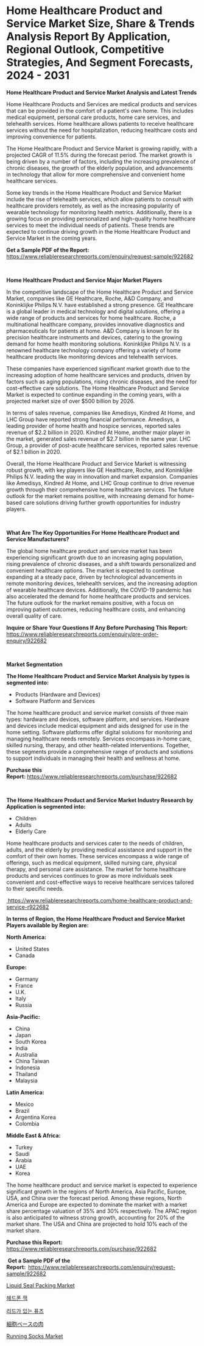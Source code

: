 <p><h1>Home Healthcare Product and Service Market Size, Share & Trends Analysis Report By Application, Regional Outlook, Competitive Strategies, And Segment Forecasts, 2024 - 2031</h1></p><p><strong>Home Healthcare Product and Service Market Analysis and Latest Trends</strong></p>
<p><p>Home Healthcare Products and Services are medical products and services that can be provided in the comfort of a patient's own home. This includes medical equipment, personal care products, home care services, and telehealth services. Home healthcare allows patients to receive healthcare services without the need for hospitalization, reducing healthcare costs and improving convenience for patients.</p><p>The Home Healthcare Product and Service Market is growing rapidly, with a projected CAGR of 11.5% during the forecast period. The market growth is being driven by a number of factors, including the increasing prevalence of chronic diseases, the growth of the elderly population, and advancements in technology that allow for more comprehensive and convenient home healthcare services. </p><p>Some key trends in the Home Healthcare Product and Service Market include the rise of telehealth services, which allow patients to consult with healthcare providers remotely, as well as the increasing popularity of wearable technology for monitoring health metrics. Additionally, there is a growing focus on providing personalized and high-quality home healthcare services to meet the individual needs of patients. These trends are expected to continue driving growth in the Home Healthcare Product and Service Market in the coming years.</p></p>
<p><strong>Get a Sample PDF of the Report:&nbsp;</strong> <a href="https://www.reliableresearchreports.com/enquiry/request-sample/922682">https://www.reliableresearchreports.com/enquiry/request-sample/922682</a></p>
<p>&nbsp;</p>
<p><strong>Home Healthcare Product and Service Major Market Players</strong></p>
<p><p>In the competitive landscape of the Home Healthcare Product and Service Market, companies like GE Healthcare, Roche, A&D Company, and Koninklijke Philips N.V. have established a strong presence. GE Healthcare is a global leader in medical technology and digital solutions, offering a wide range of products and services for home healthcare. Roche, a multinational healthcare company, provides innovative diagnostics and pharmaceuticals for patients at home. A&D Company is known for its precision healthcare instruments and devices, catering to the growing demand for home health monitoring solutions. Koninklijke Philips N.V. is a renowned healthcare technology company offering a variety of home healthcare products like monitoring devices and telehealth services.</p><p>These companies have experienced significant market growth due to the increasing adoption of home healthcare services and products, driven by factors such as aging populations, rising chronic diseases, and the need for cost-effective care solutions. The Home Healthcare Product and Service Market is expected to continue expanding in the coming years, with a projected market size of over $500 billion by 2026.</p><p>In terms of sales revenue, companies like Amedisys, Kindred At Home, and LHC Group have reported strong financial performance. Amedisys, a leading provider of home health and hospice services, reported sales revenue of $2.2 billion in 2020. Kindred At Home, another major player in the market, generated sales revenue of $2.7 billion in the same year. LHC Group, a provider of post-acute healthcare services, reported sales revenue of $2.1 billion in 2020.</p><p>Overall, the Home Healthcare Product and Service Market is witnessing robust growth, with key players like GE Healthcare, Roche, and Koninklijke Philips N.V. leading the way in innovation and market expansion. Companies like Amedisys, Kindred At Home, and LHC Group continue to drive revenue growth through their comprehensive home healthcare services. The future outlook for the market remains positive, with increasing demand for home-based care solutions driving further growth opportunities for industry players.</p></p>
<p>&nbsp;</p>
<p><strong>What Are The Key Opportunities For Home Healthcare Product and Service Manufacturers?</strong></p>
<p><p>The global home healthcare product and service market has been experiencing significant growth due to an increasing aging population, rising prevalence of chronic diseases, and a shift towards personalized and convenient healthcare options. The market is expected to continue expanding at a steady pace, driven by technological advancements in remote monitoring devices, telehealth services, and the increasing adoption of wearable healthcare devices. Additionally, the COVID-19 pandemic has also accelerated the demand for home healthcare products and services. The future outlook for the market remains positive, with a focus on improving patient outcomes, reducing healthcare costs, and enhancing overall quality of care.</p></p>
<p><strong>Inquire or Share Your Questions If Any Before Purchasing This Report:</strong> <a href="https://www.reliableresearchreports.com/enquiry/pre-order-enquiry/922682">https://www.reliableresearchreports.com/enquiry/pre-order-enquiry/922682</a></p>
<p>&nbsp;</p>
<p><strong>Market Segmentation</strong></p>
<p><strong>The Home Healthcare Product and Service Market Analysis by types is segmented into:</strong></p>
<p><ul><li>Products (Hardware and Devices)</li><li>Software Platform and Services</li></ul></p>
<p><p>The home healthcare product and service market consists of three main types: hardware and devices, software platform, and services. Hardware and devices include medical equipment and aids designed for use in the home setting. Software platforms offer digital solutions for monitoring and managing healthcare needs remotely. Services encompass in-home care, skilled nursing, therapy, and other health-related interventions. Together, these segments provide a comprehensive range of products and solutions to support individuals in managing their health and wellness at home.</p></p>
<p><strong>Purchase this Report:&nbsp;</strong><a href="https://www.reliableresearchreports.com/purchase/922682">https://www.reliableresearchreports.com/purchase/922682</a></p>
<p>&nbsp;</p>
<p><strong>The Home Healthcare Product and Service Market Industry Research by Application is segmented into:</strong></p>
<p><ul><li>Children</li><li>Adults</li><li>Elderly Care</li></ul></p>
<p><p>Home healthcare products and services cater to the needs of children, adults, and the elderly by providing medical assistance and support in the comfort of their own homes. These services encompass a wide range of offerings, such as medical equipment, skilled nursing care, physical therapy, and personal care assistance. The market for home healthcare products and services continues to grow as more individuals seek convenient and cost-effective ways to receive healthcare services tailored to their specific needs.</p></p>
<p><a href="https://www.reliableresearchreports.com/home-healthcare-product-and-service-r922682">&nbsp;https://www.reliableresearchreports.com/home-healthcare-product-and-service-r922682</a></p>
<p><strong>In terms of Region, the Home Healthcare Product and Service Market Players available by Region are:</strong></p>
<p>
    <p> <strong> North America: </strong>
        <ul>
            <li>United States</li>
            <li>Canada</li>
        </ul>
        </p> 
    <p> <strong> Europe: </strong>
        <ul>
            <li>Germany</li>
            <li>France</li>
            <li>U.K.</li>
            <li>Italy</li>
            <li>Russia</li>
        </ul>
        </p> 
    <p> <strong> Asia-Pacific: </strong>
        <ul>
            <li>China</li>
            <li>Japan</li>
            <li>South Korea</li>
            <li>India</li>
            <li>Australia</li>
            <li>China Taiwan</li>
            <li>Indonesia</li>
            <li>Thailand</li>
            <li>Malaysia</li>
        </ul>
        </p> 
    <p> <strong> Latin America: </strong>
        <ul>
            <li>Mexico</li>
            <li>Brazil</li>
            <li>Argentina Korea</li>
            <li>Colombia</li>
        </ul>
        </p> 
    <p> <strong> Middle East & Africa: </strong>
        <ul>
            <li>Turkey</li>
            <li>Saudi</li>
            <li>Arabia</li>
            <li>UAE</li>
            <li>Korea</li>
        </ul>
    </p>
    </p>
<p><p>The home healthcare product and service market is expected to experience significant growth in the regions of North America, Asia Pacific, Europe, USA, and China over the forecast period. Among these regions, North America and Europe are expected to dominate the market with a market share percentage valuation of 35% and 30% respectively. The APAC region is also anticipated to witness strong growth, accounting for 20% of the market share. The USA and China are projected to hold 10% each of the market share.</p></p>
<p><strong>Purchase this Report: </strong><a href="https://www.reliableresearchreports.com/purchase/922682">https://www.reliableresearchreports.com/purchase/922682</a></p>
<p>&nbsp;<strong>Get a Sample PDF of the Report:&nbsp;&nbsp;</strong><a href="https://www.reliableresearchreports.com/enquiry/request-sample/922682">https://www.reliableresearchreports.com/enquiry/request-sample/922682</a></p>
<p><strong></strong></p>
<p><p><a href="https://issuu.com/reportprime-2/docs/liquid-seal-packing-market-size-2030.pptx">Liquid Seal Packing Market</a></p><p><a href="https://github.com/vsn7qpua81q/Market-Research-Report-List-2/blob/main/892521557255.md">헤드폰 잭</a></p><p><a href="https://github.com/Elenrrera7685/Market-Research-Report-List-1/blob/main/995224257256.md">리드가 있는 퓨즈</a></p><p><a href="https://medium.com/@pollynsatcherayted345/%E7%B4%B0%E8%83%9E%E3%83%99%E3%83%BC%E3%82%B9%E3%81%AE%E8%82%89%E5%B8%82%E5%A0%B4%E3%81%AF-%E5%B8%82%E5%A0%B4%E3%82%B7%E3%82%A7%E3%82%A2-%E5%B8%82%E5%A0%B4%E3%83%88%E3%83%AC%E3%83%B3%E3%83%89-%E5%B8%82%E5%A0%B4%E6%88%90%E9%95%B7%E3%81%AB%E9%96%A2%E3%81%99%E3%82%8B%E6%83%85%E5%A0%B1%E3%82%92%E6%8F%90%E4%BE%9B%E3%81%97%E3%81%BE%E3%81%99-52f8203b6af3">細胞ベースの肉</a></p><p><a href="https://www.linkedin.com/pulse/running-socks-market-exploring-share-trends-future-growth-suite45-qcjle">Running Socks Market</a></p></p>
